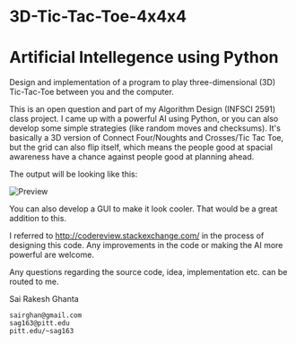 # 3D-Tic-Tac-Toe-4x4x4
# Artificial Intellegence using Python

Design and implementation of a program to play three-dimensional (3D) Tic-Tac-Toe between you and the computer. 

This is an open question and part of my Algorithm Design (INFSCI 2591) class project. I came up with a powerful AI using Python, or you can also develop some simple strategies (like random moves and checksums).  It's basically a 3D version of Connect Four/Noughts and Crosses/Tic Tac Toe, but the grid can also flip itself, which means the people good at spacial awareness have a chance against people good at planning ahead.

The output will be looking like this:

![Preview](https://github.com/sairghan/3D-Tic-Tac-Toe-4x4x4/blob/master/img-path/Capture.PNG)

You can also develop a GUI to make it look cooler. That would be a great addition to this. 

I referred to http://codereview.stackexchange.com/ in the process of designing this code. Any improvements in the code or making the AI more powerful are welcome. 

Any questions regarding the source code, idea, implementation etc. can be routed to me.

Sai Rakesh Ghanta

    sairghan@gmail.com
    sag163@pitt.edu
    pitt.edu/~sag163
